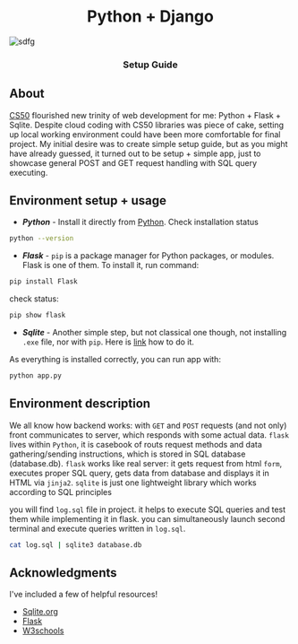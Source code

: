 <!-- selected option -->
<!-- favicon -->

<h1 align="center">Python + Django</h1> 

![sdfg](https://github.com/tsotneforester/python-django-CRUD/assets/79293287/d053dc8c-86df-442f-bc19-72c28f13a620)


<h3 align="center">Setup Guide</h3> 

## About

[CS50](https://pll.harvard.edu/course/cs50-introduction-computer-science]) flourished new trinity of web development for me: Python + Flask + Sqlite. Despite cloud coding with CS50 libraries was piece of cake, setting up local working environment could have been more comfortable for final project.
My initial desire was to create simple setup guide, but as you might have already guessed, it turned out to be setup + simple app, just to showcase general POST and GET request handling with SQL query executing.


## Environment setup + usage
- **_Python_** - Install it directly from  [Python](Python). Check installation status

```sh
python --version
``` 

- **_Flask_** - `pip` is a package manager for Python packages, or modules. Flask is one of them. To install it, run command:

```sh
pip install Flask
``` 

check status:

```sh
pip show flask
``` 

- **_Sqlite_** - Another simple step, but not classical one though, not installing `.exe` file, nor with `pip`. Here is [link](https://www.youtube.com/results?search_query=sqlite+installation+windows+10) how to do it.

As everything is installed correctly, you can run app with:

```sh
python app.py
``` 

## Environment description
We all know how backend works: with `GET` and `POST` requests (and not only) front communicates to server, which responds with some actual data. `flask` lives within `Python`, it is casebook of routs request methods and data gathering/sending instructions, which is stored in SQL database (database.db). `flask` works like real server: it gets request from html `form`, executes proper SQL query, gets data from database and displays it in HTML via `jinja2`. `sqlite` is just one lightweight library which works according to SQL principles

you will find `log.sql` file in project. it helps to execute SQL queries and test them while implementing it in flask. you can simultaneously launch second terminal and execute queries written in `log.sql`.

```sh
cat log.sql | sqlite3 database.db
``` 


## Acknowledgments
 I've included a few of helpful resources!
 
 -  [Sqlite.org](https://www.sqlite.org/doclist.html)
 -  [Flask](https://flask.palletsprojects.com/en/3.0.x/#user-s-guide)
 -  [W3schools](https://www.w3schools.com/sql/default.asp)


